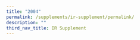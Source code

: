 ```yaml
---
title: "2004"
permalink: /supplements/ir-supplement/permalink/
description: ""
third_nav_title: IR Supplement
---
```

